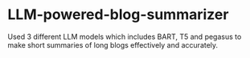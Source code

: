 # LLM-powered-blog-summarizer
Used 3 different LLM models which includes BART, T5 and pegasus to make short summaries of long blogs effectively and accurately.
